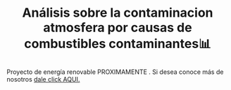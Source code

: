 # <p align="center"> Análisis sobre la contaminacion atmosfera por causas de combustibles contaminantes📊 </p>

Proyecto de energía renovable PROXIMAMENTE . 
Si desea conoce más de nosotros [dale click AQUI.](https://github.com/Dooncito/fundamentos-de-dise-o/blob/main/FdD/Entregables/Sobre_nosotros.md)



